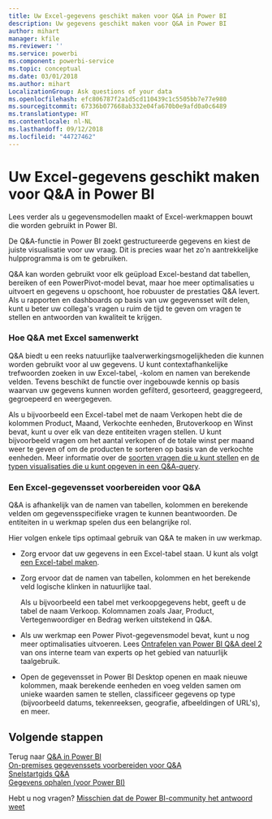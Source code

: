 ```yaml
---
title: Uw Excel-gegevens geschikt maken voor Q&A in Power BI
description: Uw gegevens geschikt maken voor Q&A in Power BI
author: mihart
manager: kfile
ms.reviewer: ''
ms.service: powerbi
ms.component: powerbi-service
ms.topic: conceptual
ms.date: 03/01/2018
ms.author: mihart
LocalizationGroup: Ask questions of your data
ms.openlocfilehash: efc806787f2a1d5cd110439c1c5505bb7e77e980
ms.sourcegitcommit: 67336b077668ab332e04fa670b0e9afd0a0c6489
ms.translationtype: HT
ms.contentlocale: nl-NL
ms.lasthandoff: 09/12/2018
ms.locfileid: "44727462"
---
```

# <a name="how-to-make-your-excel-data-work-well-with-qa-in-power-bi"></a>Uw Excel-gegevens geschikt maken voor Q&A in Power BI
Lees verder als u gegevensmodellen maakt of Excel-werkmappen bouwt die worden gebruikt in Power BI.

De Q&A-functie in Power BI zoekt gestructureerde gegevens en kiest de juiste visualisatie voor uw vraag. Dit is precies waar het zo'n aantrekkelijke hulpprogramma is om te gebruiken.   

Q&A kan worden gebruikt voor elk geüpload Excel-bestand dat tabellen, bereiken of een PowerPivot-model bevat, maar hoe meer optimalisaties u uitvoert en gegevens u opschoont, hoe robuuster de prestaties Q&A levert.  Als u rapporten en dashboards op basis van uw gegevensset wilt delen, kunt u beter uw collega's vragen u ruim de tijd te geven om vragen te stellen en antwoorden van kwaliteit te krijgen.

### <a name="how-qa-works-with-excel"></a>Hoe Q&A met Excel samenwerkt
Q&A biedt u een reeks natuurlijke taalverwerkingsmogelijkheden die kunnen worden gebruikt voor al uw gegevens. U kunt contextafhankelijke trefwoorden zoeken in uw Excel-tabel, -kolom en namen van berekende velden. Tevens beschikt de functie over ingebouwde kennis op basis waarvan uw gegevens kunnen worden gefilterd, gesorteerd, geaggregeerd, gegroepeerd en weergegeven. 

Als u bijvoorbeeld een Excel-tabel met de naam Verkopen hebt die de kolommen Product, Maand, Verkochte eenheden, Brutoverkoop en Winst bevat, kunt u over elk van deze entiteiten vragen stellen.  U kunt bijvoorbeeld vragen om het aantal verkopen of de totale winst per maand weer te geven of om de producten te sorteren op basis van de verkochte eenheden. Meer informatie over de [soorten vragen die u kunt stellen](power-bi-q-and-a.md) en [de typen visualisaties die u kunt opgeven in een Q&A-query](visuals/power-bi-visualization-types-for-reports-and-q-and-a.md).

### <a name="prepare-an-excel-dataset-for-qa"></a>Een Excel-gegevensset voorbereiden voor Q&A
Q&A is afhankelijk van de namen van tabellen, kolommen en berekende velden om gegevensspecifieke vragen te kunnen beantwoorden. De entiteiten in u werkmap spelen dus een belangrijke rol.

Hier volgen enkele tips optimaal gebruik van Q&A te maken in uw werkmap.

* Zorg ervoor dat uw gegevens in een Excel-tabel staan. U kunt als volgt [een Excel-tabel maken](https://support.office.com/article/Create-an-Excel-table-in-a-worksheet-e81aa349-b006-4f8a-9806-5af9df0ac664?ui=en-US&rs=en-US&ad=US).
* Zorg ervoor dat de namen van tabellen, kolommen en het berekende veld logische klinken in natuurlijke taal.
  
  Als u bijvoorbeeld een tabel met verkoopgegevens hebt, geeft u de tabel de naam Verkoop. Kolomnamen zoals Jaar, Product, Vertegenwoordiger en Bedrag werken uitstekend in Q&A.

* Als uw werkmap een Power Pivot-gegevensmodel bevat, kunt u nog meer optimalisaties uitvoeren. Lees [Ontrafelen van Power BI Q&A deel 2](http://blogs.msdn.com/b/powerbi/archive/2014/02/27/demystifying-power-bi-q-amp-a-part-2.aspx) van ons interne team van experts op het gebied van natuurlijk taalgebruik.

* Open de gegevensset in Power BI Desktop openen en maak nieuwe kolommen, maak berekende eenheden en voeg velden samen om unieke waarden samen te stellen, classificeer gegevens op type (bijvoorbeeld datums, tekenreeksen, geografie, afbeeldingen of URL's), en meer.

## <a name="next-steps"></a>Volgende stappen
Terug naar [Q&A in Power BI](power-bi-q-and-a.md)  
[On-premises gegevenssets voorbereiden voor Q&A](service-q-and-a-direct-query.md)   
[Snelstartgids Q&A](power-bi-visualization-introduction-to-q-and-a.md)  
[Gegevens ophalen (voor Power BI)](service-get-data.md)  

Hebt u nog vragen? [Misschien dat de Power BI-community het antwoord weet](http://community.powerbi.com/)

